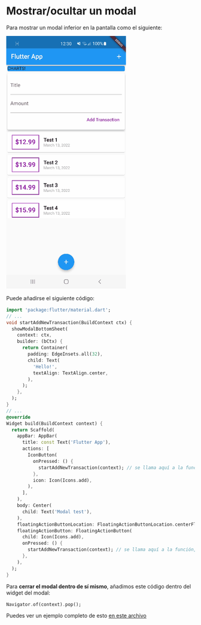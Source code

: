 # Mostrar/ocultar un modal

Para mostrar un modal inferior en la pantalla como el siguiente:

![Modal Bottom Sheet](/images/show-modal-bottom-sheet.gif?raw=true "Modal Bottom Sheet")

Puede añadirse el siguiente código:

```dart
import 'package:flutter/material.dart';
// ...
void startAddNewTransaction(BuildContext ctx) {
  showModalBottomSheet(
    context: ctx,
    builder: (bCtx) {
      return Container(
        padding: EdgeInsets.all(32),
        child: Text(
          'Hello!',
          textAlign: TextAlign.center,
        ),
      );
    },
  );
}
// ...
@override
Widget build(BuildContext context) {
  return Scaffold(
    appBar: AppBar(
      title: const Text('Flutter App'),
      actions: [
        IconButton(
          onPressed: () {
            startAddNewTransaction(context); // se llama aquí a la función, pasándole el contexto
          },
          icon: Icon(Icons.add),
        ),
      ],
    ),
    body: Center(
      child: Text('Modal test'),
    ),
    floatingActionButtonLocation: FloatingActionButtonLocation.centerFloat,
    floatingActionButton: FloatingActionButton(
      child: Icon(Icons.add),
      onPressed: () {
        startAddNewTransaction(context); // se llama aquí a la función, pasándole el contexto
      },
    ),
  );
}
````

Para **cerrar el modal dentro de sí mismo**, añadimos este código dentro del widget del modal:

```dart
Navigator.of(context).pop();
```

Puedes ver un ejemplo completo de esto [en este archivo](https://github.com/davidcopano/flutter_personal_expenses_app/blob/68088f9326c152f1c80b26cc8164c1abb51c496c/lib/widgets/new_transaction.dart#L16)